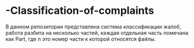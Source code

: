# -Classification-of-complaints
В данном репозитории представлена система классификации жалоб, работа разбита на несколько частей, каждая отдельная часть помечана как Part<n>, где n это номер части к которой относятся файлы.
